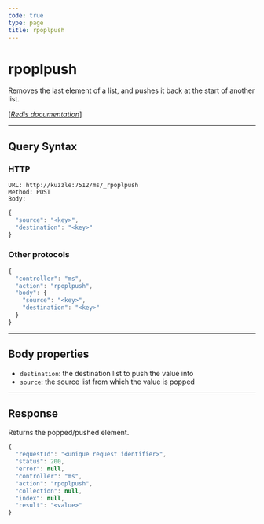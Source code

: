 ```yaml
---
code: true
type: page
title: rpoplpush
---
```


# rpoplpush

<SinceBadge version="1.0.0" />

Removes the last element of a list, and pushes it back at the start of another list.

[[_Redis documentation_]](https://redis.io/commands/rpoplpush)

---

## Query Syntax

### HTTP

```http
URL: http://kuzzle:7512/ms/_rpoplpush
Method: POST
Body:
```

```js
{
  "source": "<key>",
  "destination": "<key>"
}
```

### Other protocols

```js
{
  "controller": "ms",
  "action": "rpoplpush",
  "body": {
    "source": "<key>",
    "destination": "<key>"
  }
}
```

---

## Body properties

- `destination`: the destination list to push the value into
- `source`: the source list from which the value is popped

---

## Response

Returns the popped/pushed element.

```javascript
{
  "requestId": "<unique request identifier>",
  "status": 200,
  "error": null,
  "controller": "ms",
  "action": "rpoplpush",
  "collection": null,
  "index": null,
  "result": "<value>"
}
```
